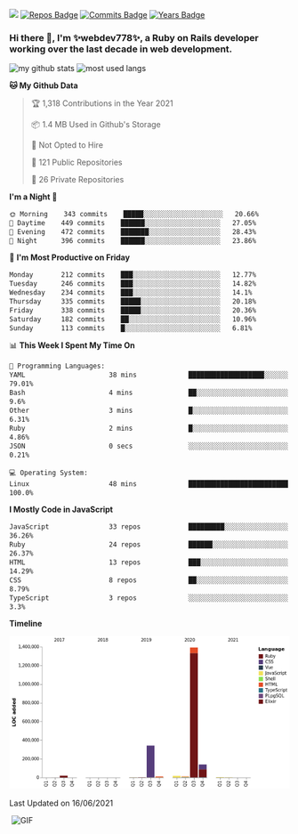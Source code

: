 ![](https://visitor-badge.glitch.me/badge?page_id=webdev778.webdev778)
[![Repos Badge](https://badges.pufler.dev/repos/webdev778)](https://badges.pufler.dev)
[![Commits Badge](https://badges.pufler.dev/commits/monthly/webdev778)](https://badges.pufler.dev)
[![Years Badge](https://badges.pufler.dev/years/webdev778)](https://badges.pufler.dev)
### Hi there 👋, I'm ✨webdev778✨, a Ruby on Rails developer working over the last decade in web development.


![my github stats](https://github-readme-stats.vercel.app/api?username=webdev778&show_icons=true&theme=tokyonight&line_height=27)
![most used langs](https://github-readme-stats.vercel.app/api/top-langs/?username=webdev778&hide=css,html&theme=tokyonight)

<!--START_SECTION:waka-->
**🐱 My Github Data** 

> 🏆 1,318 Contributions in the Year 2021
 > 
> 📦 1.4 MB Used in Github's Storage 
 > 
> 🚫 Not Opted to Hire
 > 
> 📜 121 Public Repositories 
 > 
> 🔑 26 Private Repositories  
 > 
**I'm a Night 🦉** 

```text
🌞 Morning    343 commits    █████░░░░░░░░░░░░░░░░░░░░   20.66% 
🌆 Daytime    449 commits    ██████░░░░░░░░░░░░░░░░░░░   27.05% 
🌃 Evening    472 commits    ███████░░░░░░░░░░░░░░░░░░   28.43% 
🌙 Night      396 commits    ██████░░░░░░░░░░░░░░░░░░░   23.86%

```
📅 **I'm Most Productive on Friday** 

```text
Monday       212 commits    ███░░░░░░░░░░░░░░░░░░░░░░   12.77% 
Tuesday      246 commits    ███░░░░░░░░░░░░░░░░░░░░░░   14.82% 
Wednesday    234 commits    ███░░░░░░░░░░░░░░░░░░░░░░   14.1% 
Thursday     335 commits    █████░░░░░░░░░░░░░░░░░░░░   20.18% 
Friday       338 commits    █████░░░░░░░░░░░░░░░░░░░░   20.36% 
Saturday     182 commits    ██░░░░░░░░░░░░░░░░░░░░░░░   10.96% 
Sunday       113 commits    █░░░░░░░░░░░░░░░░░░░░░░░░   6.81%

```


📊 **This Week I Spent My Time On** 

```text
💬 Programming Languages: 
YAML                     38 mins             ███████████████████░░░░░░   79.01% 
Bash                     4 mins              ██░░░░░░░░░░░░░░░░░░░░░░░   9.6% 
Other                    3 mins              █░░░░░░░░░░░░░░░░░░░░░░░░   6.31% 
Ruby                     2 mins              █░░░░░░░░░░░░░░░░░░░░░░░░   4.86% 
JSON                     0 secs              ░░░░░░░░░░░░░░░░░░░░░░░░░   0.21%

💻 Operating System: 
Linux                    48 mins             █████████████████████████   100.0%

```

**I Mostly Code in JavaScript** 

```text
JavaScript               33 repos            █████████░░░░░░░░░░░░░░░░   36.26% 
Ruby                     24 repos            ██████░░░░░░░░░░░░░░░░░░░   26.37% 
HTML                     13 repos            ███░░░░░░░░░░░░░░░░░░░░░░   14.29% 
CSS                      8 repos             ██░░░░░░░░░░░░░░░░░░░░░░░   8.79% 
TypeScript               3 repos             ░░░░░░░░░░░░░░░░░░░░░░░░░   3.3%

```


**Timeline**

![Chart not found](https://raw.githubusercontent.com/webdev778/webdev778/master/charts/bar_graph.png) 


 Last Updated on 16/06/2021
<!--END_SECTION:waka-->

<img align="right" alt="GIF" src="https://github.com/webdev778/webdev778/blob/main/code.gif?raw=true" width="500" height="320" />

<!--
**webdev778/webdev778** is a ✨ _special_ ✨ repository because its `README.md` (this file) appears on your GitHub profile.

Here are some ideas to get you started:

- 🔭 I’m currently working on ...
- 🌱 I’m currently learning ...
- 👯 I’m looking to collaborate on ...
- 🤔 I’m looking for help with ...
- 💬 Ask me about ...
- 📫 How to reach me: ...
- 😄 Pronouns: ...
- ⚡ Fun fact: ...
-->
